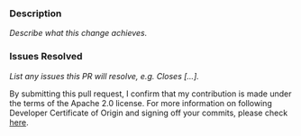 ### Description
_Describe what this change achieves._

### Issues Resolved
_List any issues this PR will resolve, e.g. Closes [...]._

By submitting this pull request, I confirm that my contribution is made under the terms of the Apache 2.0 license.
For more information on following Developer Certificate of Origin and signing off your commits, please check [here](https://github.com/opensearch-project/OpenSearch/blob/main/CONTRIBUTING.md#developer-certificate-of-origin).
